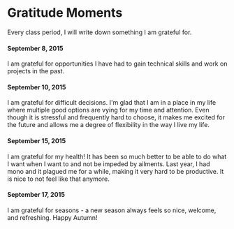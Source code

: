 # Gratitude Moments
Every class period, I will write down something I am grateful for. 

#### September 8, 2015
I am grateful for opportunities I have had to gain technical skills and work on projects in the past.

#### September 10, 2015
I am grateful for difficult decisions. I'm glad that I am in a place in my life where multiple good options are vying for my time and attention. Even though it is stressful and frequently hard to choose, it makes me excited for the future and allows me a degree of flexibility in the way I live my life.

#### September 15, 2015
I am grateful for my health! It has been so much better to be able to do what I want when I want to and not be impeded by ailments. Last year, I had mono and it plagued me for a while, making it very hard to be productive. It is nice to not feel like that anymore.

#### September 17, 2015
I am grateful for seasons - a new season always feels so nice, welcome, and refreshing. Happy Autumn!